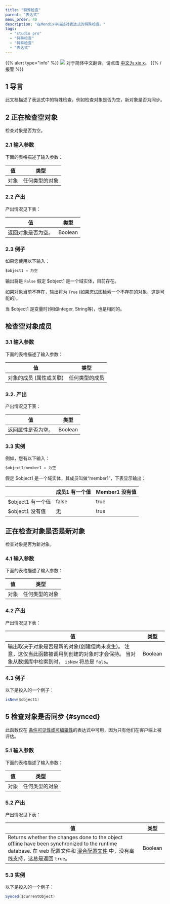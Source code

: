 ```yaml
---
title: "特殊检查"
parent: "表达式"
menu_order: 40
description: "在Mendix中描述对表达式的特殊检查。"
tags:
  - "studio pro"
  - "特殊检查"
  - "特殊检查"
  - "表达式"
---
```


{{% alert type="info" %}}
<img src="attachments/chinese-translation/china.png" style="display: inline-block; margin: 0" /> 对于简体中文翻译，请点击 [中文为 xix x](https://cdn.mendix.tencent-cloud.com/documentation/refguide8/special-checks.pdf)。
{{% /报警 %}}

## 1 导言

此文档描述了表达式中的特殊检查，例如检查对象是否为空，新对象是否为同步。

## 2 正在检查空对象

检查对象是否为空。

### 2.1 输入参数

下面的表格描述了输入参数：

| 值  | 类型      |
| -- | ------- |
| 对象 | 任何类型的对象 |

### 2.2 产出

产出情况见下表：

| 值         | 类型      |
| --------- | ------- |
| 返回对象是否为空。 | Boolean |

### 2.3 例子

如果您使用以下输入：

```java
$object1 = 为空
```

输出将是 `False` 假定 $object1 是一个域实体，目前存在。

如果对象当前不存在，输出将为 `True` (如果您试图检索一个不存在的对象，这是可能的)。

当 $object1 是变量时(例如Integer, String等)，也是相同的。

## 检查空对象成员

### 3.1 输入参数

下面的表格描述了输入参数：

| 值             | 类型      |
| ------------- | ------- |
| 对象的成员 (属性或关联) | 任何类型的成员 |

### 3.2. 产出

产出情况见下表：

| 值         | 类型      |
| --------- | ------- |
| 返回属性是否为空。 | Boolean |

### 3.3 实例

例如，您有以下输入：

```java
$object1/member1 = 为空
```

假定 $object1 是一个域实体，其成员叫做“member1”，下表显示输出：

|               | 成员1 有一个值 | Member1 没有值 |
| ------------- | -------- | ----------- |
| $object1 有一个值 | false    | true        |
| $object1 没有值  | 无        | true        |

## 正在检查对象是否是新对象<a name="new"></a>

检查对象是否为新对象。

### 4.1 输入参数

下面的表格描述了输入参数：

| 值  | 类型      |
| -- | ------- |
| 对象 | 任何类型的对象 |

### 4.2 产出

产出情况见下表：

| 值                                                                                   | 类型      |
| ----------------------------------------------------------------------------------- | ------- |
| 输出取决于对象是否是新的对象(创建但尚未发生)。 注意，这仅当此函数被调用到创建的对象时才会保持。 当对象从数据库中检索到时， `isNew` 将总是 `fals`。 | Boolean |

### 4.3 例子

以下是投入的一个例子：

```java
isNew($object1)
```

## 5 检查对象是否同步 {#synced}

此函数仅在 [条件可见性或可编辑性](common-widget-properties)的表达式中可用，因为只有他们在客户端上被评估。

### 5.1 输入参数

下面的表格描述了输入参数：

| 值  | 类型      |
| -- | ------- |
| 对象 | 任何类型的对象 |

### 5.2 产出

产出情况见下表：

| 值                                                                                                                                                                                               | 类型      |
| ----------------------------------------------------------------------------------------------------------------------------------------------------------------------------------------------- | ------- |
| Returns whether the changes done to the object [offline](offline-first) have been synchronized to the runtime database. 在 web 配置文件和 [混合配置文件](navigation#hybrid-profiles) 中，没有离线支持，这总是返回 `true`。 | Boolean |

### 5.3 实例

以下是投入的一个例子：

```java
Synced($currentObject)
```
